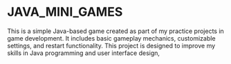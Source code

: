 # JAVA_MINI_GAMES
This is a simple Java-based game created as part of my practice projects in game development. It includes basic gameplay mechanics, customizable settings, and restart functionality. This project is designed to improve my skills in Java programming and user interface design,
